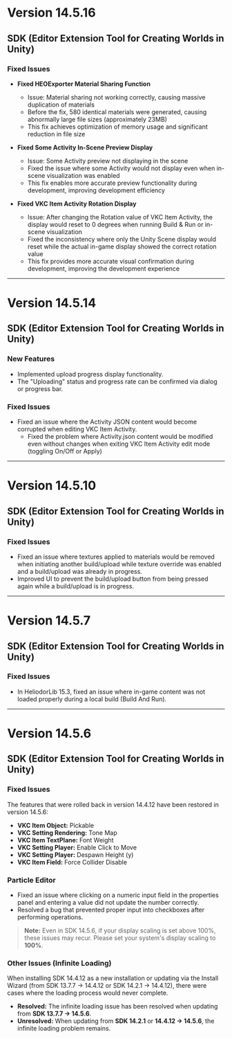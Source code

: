 # Version 14.5.16

## SDK (Editor Extension Tool for Creating Worlds in Unity)

### Fixed Issues

- **Fixed HEOExporter Material Sharing Function**
  - Issue: Material sharing not working correctly, causing massive duplication of materials
  - Before the fix, 580 identical materials were generated, causing abnormally large file sizes (approximately 23MB)
  - This fix achieves optimization of memory usage and significant reduction in file size

- **Fixed Some Activity In-Scene Preview Display**
  - Issue: Some Activity preview not displaying in the scene
  - Fixed the issue where some Activity would not display even when in-scene visualization was enabled
  - This fix enables more accurate preview functionality during development, improving development efficiency

- **Fixed VKC Item Activity Rotation Display**
  - Issue: After changing the Rotation value of VKC Item Activity, the display would reset to 0 degrees when running Build & Run or in-scene visualization
  - Fixed the inconsistency where only the Unity Scene display would reset while the actual in-game display showed the correct rotation value
  - This fix provides more accurate visual confirmation during development, improving the development experience

---

# Version 14.5.14

## SDK (Editor Extension Tool for Creating Worlds in Unity)

### New Features

- Implemented upload progress display functionality.
- The "Uploading" status and progress rate can be confirmed via dialog or progress bar.

### Fixed Issues

- Fixed an issue where the Activity JSON content would become corrupted when editing VKC Item Activity.
  - Fixed the problem where Activity.json content would be modified even without changes when exiting VKC Item Activity edit mode (toggling On/Off or Apply)

---

# Version 14.5.10

## SDK (Editor Extension Tool for Creating Worlds in Unity)

### Fixed Issues

- Fixed an issue where textures applied to materials would be removed when initiating another build/upload while texture override was enabled and a build/upload was already in progress.
- Improved UI to prevent the build/upload button from being pressed again while a build/upload is in progress.

---

# Version 14.5.7

## SDK (Editor Extension Tool for Creating Worlds in Unity)

### Fixed Issues

- In HeliodorLib 15.3, fixed an issue where in-game content was not loaded properly during a local build (Build And Run).

---

# Version 14.5.6

## SDK (Editor Extension Tool for Creating Worlds in Unity)

### Fixed Issues

The features that were rolled back in version 14.4.12 have been restored in version 14.5.6:

- **VKC Item Object:** Pickable
- **VKC Setting Rendering:** Tone Map
- **VKC Item TextPlane:** Font Weight
- **VKC Setting Player:** Enable Click to Move
- **VKC Setting Player:** Despawn Height (y)
- **VKC Item Field:** Force Collider Disable

### Particle Editor

- Fixed an issue where clicking on a numeric input field in the properties panel and entering a value did not update the number correctly.
- Resolved a bug that prevented proper input into checkboxes after performing operations.

> **Note:** Even in SDK 14.5.6, if your display scaling is set above 100%, these issues may recur. Please set your system's display scaling to **100%**.

### Other Issues (Infinite Loading)

When installing SDK 14.4.12 as a new installation or updating via the Install Wizard (from SDK 13.7.7 → 14.4.12 or SDK 14.2.1 → 14.4.12), there were cases where the loading process would never complete.

- **Resolved:** The infinite loading issue has been resolved when updating from **SDK 13.7.7 → 14.5.6**.
- **Unresolved:** When updating from **SDK 14.2.1** or **14.4.12 → 14.5.6**, the infinite loading problem remains.
